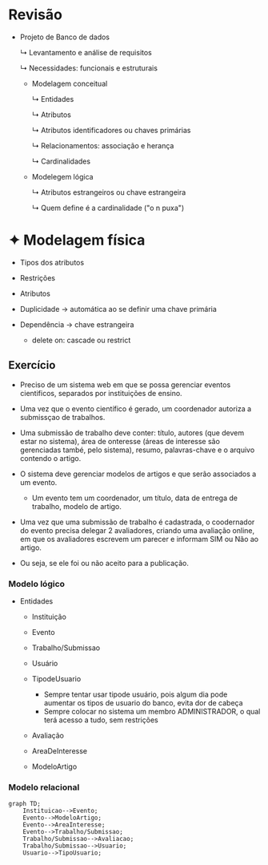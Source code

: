 # Revisão
* Projeto de Banco de dados
  
   ↳ Levantamento e análise de requisitos
 
   ↳ Necessidades: funcionais e estruturais
  
  * Modelagem conceitual
    
     ↳ Entidades
    
     ↳ Atributos
    
     ↳ Atributos identificadores ou chaves primárias
    
     ↳ Relacionamentos: associação e herança
    
     ↳ Cardinalidades
      
  * Modelegem lógica
    
     ↳ Atributos estrangeiros ou chave estrangeira
    
     ↳ Quem define é a cardinalidade ("o n puxa")
  
# ✦ Modelagem física
  * Tipos dos atributos
    
  * Restrições
    
  * Atributos
    
  * Duplicidade → automática ao se definir uma chave primária
    
  * Dependência → chave estrangeira
    - delete on: cascade ou restrict

## Exercício
  * Preciso de um sistema web em que se possa gerenciar eventos cientificos, separados por instituições de ensino.
    
  * Uma vez que o evento científico é gerado, um coordenador autoriza a submissçao de trabalhos.
    
  * Uma submissão de trabalho deve conter: título, autores (que devem estar no sistema), área de onteresse (áreas de interesse são gerenciadas també, pelo sistema), resumo, palavras-chave e o arquivo contendo o artigo.
    
  * O sistema deve gerenciar modelos de artigos e que serão associados a um evento. 
    - Um evento tem um coordenador, um título, data de entrega de trabalho, modelo de artigo.
      
  * Uma vez que uma submissão de trabalho é cadastrada, o coodernador do evento precisa delegar 2 avaliadores, criando uma avaliação online, em que os avaliadores escrevem um parecer e informam SIM ou Não ao artigo.
    
  * Ou seja, se ele foi ou não aceito para a publicação.

### Modelo lógico

* Entidades
  - Instituição
    
  - Evento
    
  - Trabalho/Submissao
    
  - Usuário
    
  - TipodeUsuario
    - Sempre tentar usar tipode usuário, pois algum dia pode aumentar os tipos de usuario do banco, evita dor de cabeça
    - Sempre colocar no sistema um membro ADMINISTRADOR, o qual terá acesso a tudo, sem restrições
  
  - Avaliação
    
  - AreaDeInteresse
    
  - ModeloArtigo

### Modelo relacional
```mermaid
graph TD;
    Instituicao-->Evento;
    Evento-->ModeloArtigo;
    Evento-->AreaInteresse;
    Evento-->Trabalho/Submissao;
    Trabalho/Submissao-->Avaliacao;
    Trabalho/Submissao-->Usuario;
    Usuario-->TipoUsuario;
```
